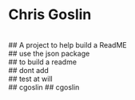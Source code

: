 # Chris Goslin
<br>
## A project to help build a ReadME
<br>
## use the json package
<br>
## to build a readme
<br> 
## dont add
<br>
## test at will
<br>
## cgoslin
## cgoslin
